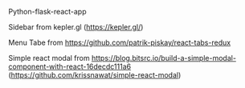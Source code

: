Python-flask-react-app

Sidebar from kepler.gl (https://kepler.gl/)

Menu Tabe from https://github.com/patrik-piskay/react-tabs-redux

Simple react modal from https://blog.bitsrc.io/build-a-simple-modal-component-with-react-16decdc111a6 (https://github.com/krissnawat/simple-react-modal)
